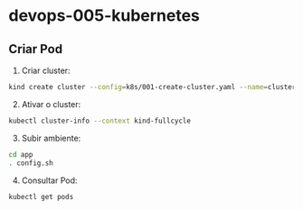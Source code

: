 # devops-005-kubernetes

## Criar Pod

1. Criar cluster:
``` bash
kind create cluster --config=k8s/001-create-cluster.yaml --name=cluster-labs-kind
```

2. Ativar o cluster:
``` bash
kubectl cluster-info --context kind-fullcycle
```

3. Subir ambiente:
``` bash
cd app
. config.sh
```

4. Consultar Pod:
``` bash
kubectl get pods
```